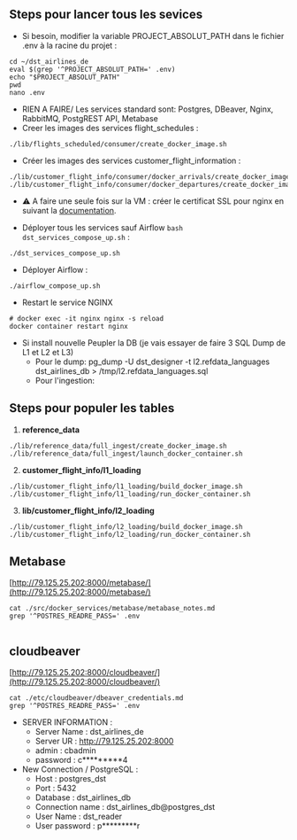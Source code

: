 ## Steps pour lancer tous les sevices

 - Si besoin, modifier la variable PROJECT_ABSOLUT_PATH dans le fichier .env à la racine du projet :

```shell
cd ~/dst_airlines_de
eval $(grep '^PROJECT_ABSOLUT_PATH=' .env)
echo "$PROJECT_ABSOLUT_PATH"
pwd
nano .env
```

 - RIEN A FAIRE/ Les services standard sont: Postgres, DBeaver, Nginx, RabbitMQ, PostgREST API, Metabase
 - Creer les images des services flight_schedules :

```shell
./lib/flights_scheduled/consumer/create_docker_image.sh
```
- Créer les images des services customer_flight_information :

```shell
./lib/customer_flight_info/consumer/docker_arrivals/create_docker_image.sh
./lib/customer_flight_info/consumer/docker_departures/create_docker_image.sh
```

- ⚠️ A faire une seule fois sur la VM : créer le certificat SSL pour nginx en suivant la [documentation](src/docker_services/nginx/nginx_notes.md).

- Déployer tous les services sauf Airflow `bash dst_services_compose_up.sh` :

```shell
./dst_services_compose_up.sh
```

- Déployer Airflow  :

```shell
./airflow_compose_up.sh
```

 - Restart le service NGINX

```shell
# docker exec -it nginx nginx -s reload
docker container restart nginx
```

 - Si install nouvelle Peupler la DB (je vais essayer de faire 3 SQL Dump de L1 et L2 et L3)
   - Pour le dump: pg_dump -U dst_designer -t l2.refdata_languages dst_airlines_db > /tmp/l2.refdata_languages.sql
   - Pour l'ingestion:
 
## Steps pour populer les tables
 
 1. **reference_data**

```shell
./lib/reference_data/full_ingest/create_docker_image.sh
./lib/reference_data/full_ingest/launch_docker_container.sh

```
 
 2. **customer_flight_info/l1_loading**

```shell
./lib/customer_flight_info/l1_loading/build_docker_image.sh
./lib/customer_flight_info/l1_loading/run_docker_container.sh

```
 
 3. **lib/customer_flight_info/l2_loading**

```shell
./lib/customer_flight_info/l2_loading/build_docker_image.sh
./lib/customer_flight_info/l2_loading/run_docker_container.sh

``` 

## Metabase

[http://79.125.25.202:8000/metabase/](http://79.125.25.202:8000/metabase/)

```shell
cat ./src/docker_services/metabase/metabase_notes.md
grep '^POSTRES_READRE_PASS=' .env


```

## cloudbeaver

[http://79.125.25.202:8000/cloudbeaver/](http://79.125.25.202:8000/cloudbeaver/)

```shell
cat ./etc/cloudbeaver/dbeaver_credentials.md
grep '^POSTRES_READRE_PASS=' .env
```

 - SERVER INFORMATION :
   - Server Name : dst_airlines_de
   - Server UR : http://79.125.25.202:8000
   - admin : cbadmin
   - password : c*********4
 - New Connection / PostgreSQL :
   - Host : postgres_dst
   - Port : 5432
   - Database : dst_airlines_db
   - Connection name : dst_airlines_db@postgres_dst
   - User Name : dst_reader
   - User password : p*********r
